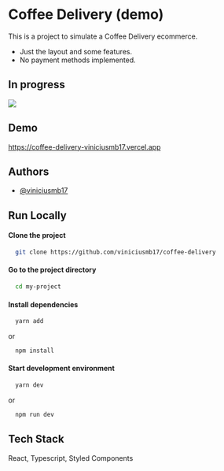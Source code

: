 # Coffee Delivery (demo)

This is a project to simulate a Coffee Delivery ecommerce.
- Just the layout and some features.
- No payment methods implemented.

## In progress
![](https://us-central1-progress-markdown.cloudfunctions.net/progress/20)

## Demo

https://coffee-delivery-viniciusmb17.vercel.app


## Authors

- [@viniciusmb17](https://www.github.com/viniciusmb17)


## Run Locally

#### Clone the project

```bash
  git clone https://github.com/viniciusmb17/coffee-delivery
```

#### Go to the project directory

```bash
  cd my-project
```

#### Install dependencies

```bash
  yarn add
```
or
```bash
  npm install
```

#### Start development environment

```bash
  yarn dev
```
or
```bash
  npm run dev
```


## Tech Stack

React, Typescript, Styled Components
